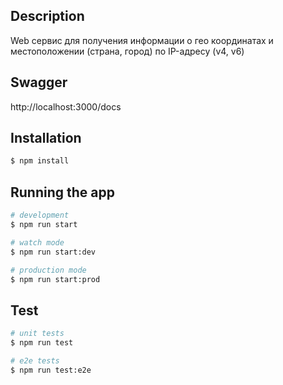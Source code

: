 ## Description

Web сервис для получения информации о гео координатах и местоположении (страна, город) по IP-адресу (v4, v6)

## Swagger

http://localhost:3000/docs

## Installation

```bash
$ npm install
```

## Running the app

```bash
# development
$ npm run start

# watch mode
$ npm run start:dev

# production mode
$ npm run start:prod
```

## Test

```bash
# unit tests
$ npm run test

# e2e tests
$ npm run test:e2e
```
